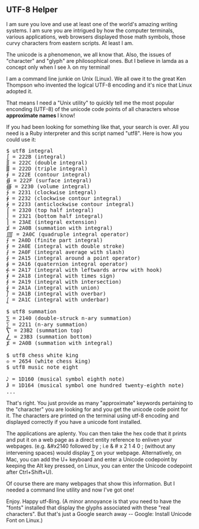 UTF-8 Helper
------------

I am sure you love and use at least one of the world's amazing writing systems.
I am sure you are intrigued by how the computer terminals, various
applications, web browsers displayed those math symbols, those curvy characters
from eastern scripts. At least I am.

The unicode is a phenomenon, we all know that.
Also, the issues of "character" and "glyph" are philosophical ones. But I
believe in lamda as a concept only when I see λ on my terminal! 

I am a command line junkie on Unix (Linux). We all owe it to the great Ken
Thompson who invented the logical UTF-8 encoding and it's nice that Linux
adopted it.

That means I need a "Unix utility" to quickly tell me the most popular
enconding (UTF-8) of the unicode code points of all characters whose
<b> approximate names </b> I know!

If you had been looking for something like that, your search is over. All you
need is a Ruby interpreter and this script named "utf8". Here is how you could
use it:

<pre>
$ utf8 integral
∫ = 222B (integral)
∬ = 222C (double integral)
∭ = 222D (triple integral)
∮ = 222E (contour integral)
∯ = 222F (surface integral)
∰ = 2230 (volume integral)
∱ = 2231 (clockwise integral)
∲ = 2232 (clockwise contour integral)
∳ = 2233 (anticlockwise contour integral)
⌠ = 2320 (top half integral)
⌡ = 2321 (bottom half integral)
⎮ = 23AE (integral extension)
⨋ = 2A0B (summation with integral)
⨌ = 2A0C (quadruple integral operator)
⨍ = 2A0D (finite part integral)
⨎ = 2A0E (integral with double stroke)
⨏ = 2A0F (integral average with slash)
⨕ = 2A15 (integral around a point operator)
⨖ = 2A16 (quaternion integral operator)
⨗ = 2A17 (integral with leftwards arrow with hook)
⨘ = 2A18 (integral with times sign)
⨙ = 2A19 (integral with intersection)
⨚ = 2A1A (integral with union)
⨛ = 2A1B (integral with overbar)
⨜ = 2A1C (integral with underbar)

$ utf8 summation
⅀ = 2140 (double-struck n-ary summation)
∑ = 2211 (n-ary summation)
⎲ = 23B2 (summation top)
⎳ = 23B3 (summation bottom)
⨋ = 2A0B (summation with integral)

$ utf8 chess white king
♔ = 2654 (white chess king)
$ utf8 music note eight

𝅘𝅥𝅮 = 1D160 (musical symbol eighth note)
𝅘𝅥𝅲 = 1D164 (musical symbol one hundred twenty-eighth note)
...
</pre>

That's right. You just provide as many "approximate" keywords pertaining
to the "character" you are looking for and you get the unicode code point for it.
The characters are printed on the terminal using utf-8 encoding and displayed
correctly if you have a unicode font installed.

The applications are aplenty. You can then take the hex code that it
prints and put it on a web page as a direct entity reference to enliven
your webpages. (e.g. &#x2140 followed by ; i.e & # x 2 1 4 0 ; (without any intervening spaces)
 would display ⅀ on your webpage. Alternatively, on Mac, you can add the U+ keyboard and enter
a Unicode codepoint by keeping the Alt key pressed, on Linux, you can enter the Unicode codepoint
after Ctrl+Shift+U).

Of course there are many webpages that show this information. But
I needed a command line utility and now I've got one!

Enjoy.
Happy utf-8ing.
(A minor annoyance is that you need to have the "fonts" installed that display the glyphs associated with these "real characters". But that's just a Google search away -- Google: Install Unicode Font on Linux.)
